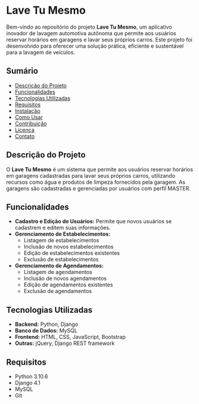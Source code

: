 # Lave Tu Mesmo

Bem-vindo ao repositório do projeto **Lave Tu Mesmo**, um aplicativo inovador de lavagem automotiva autônoma que permite aos usuários reservar horários em garagens e lavar seus próprios carros. Este projeto foi desenvolvido para oferecer uma solução prática, eficiente e sustentável para a lavagem de veículos.

## Sumário

- [Descrição do Projeto](#descrição-do-projeto)
- [Funcionalidades](#funcionalidades)
- [Tecnologias Utilizadas](#tecnologias-utilizadas)
- [Requisitos](#requisitos)
- [Instalação](#instalação)
- [Como Usar](#como-usar)
- [Contribuição](#contribuição)
- [Licença](#licença)
- [Contato](#contato)

## Descrição do Projeto

O **Lave Tu Mesmo** é um sistema que permite aos usuários reservar horários em garagens cadastradas para lavar seus próprios carros, utilizando recursos como água e produtos de limpeza fornecidos pela garagem. As garagens são cadastradas e gerenciadas por usuários com perfil MASTER.

## Funcionalidades

- **Cadastro e Edição de Usuários:** Permite que novos usuários se cadastrem e editem suas informações.
- **Gerenciamento de Estabelecimentos:**
  - Listagem de estabelecimentos
  - Inclusão de novos estabelecimentos
  - Edição de estabelecimentos existentes
  - Exclusão de estabelecimentos
- **Gerenciamento de Agendamentos:**
  - Listagem de agendamentos
  - Inclusão de novos agendamentos
  - Edição de agendamentos existentes
  - Exclusão de agendamentos

## Tecnologias Utilizadas

- **Backend:** Python, Django
- **Banco de Dados:** MySQL
- **Frontend:** HTML, CSS, JavaScript, Bootstrap
- **Outras:** jQuery, Django REST framework

## Requisitos

- Python 3.10.6
- Django 4.1
- MySQL
- Git


